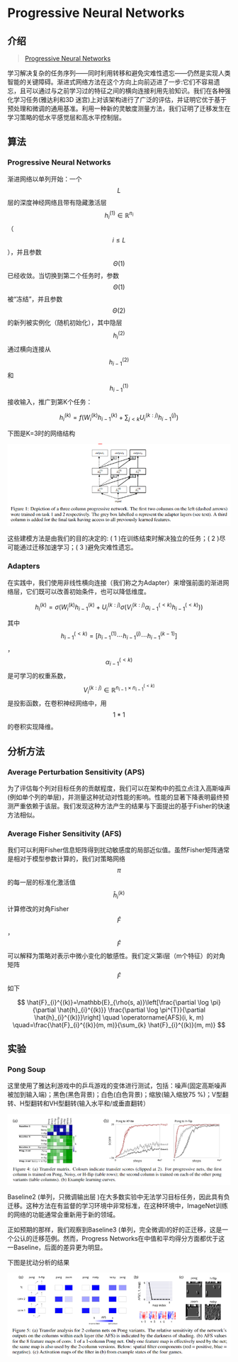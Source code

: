 # Progressive  Neural Networks

## 介绍

> [Progressive Neural Networks](https://arxiv.org/pdf/1606.04671.pdf)

学习解决复杂的任务序列——同时利用转移和避免灾难性遗忘——仍然是实现人类智能的关键障碍。渐进式网络方法在这个方向上向前迈进了一步:它们不容易遗忘，且可以通过与之前学习过的特征之间的横向连接利用先验知识。我们在各种强化学习任务\(雅达利和3D 迷宫\)上对该架构进行了广泛的评估，并证明它优于基于预处理和微调的通用基准。利用一种新的灵敏度测量方法，我们证明了迁移发生在学习策略的低水平感觉层和高水平控制层。

## 算法

### Progressive Neural Networks

渐进网络以单列开始：一个 $$L$$ 层的深度神经网络且带有隐藏激活层 $$h_{i}^{(1)} \in \mathbb{R}^{n_{i}}$$ （ $$i \leq L$$ ），并且参数 $$\Theta(1)$$ 已经收敛。当切换到第二个任务时，参数$$\Theta(1)$$被“冻结”，并且参数$$\Theta(2)$$的新列被实例化（随机初始化），其中隐层 $$h_{i}^{(2)}$$ 通过横向连接从 $$h_{i-1}^{(2)}$$ 和$$h_{i-1}^{(1)}$$接收输入，推广到第K个任务：

$$
h_{i}^{(k)}=f\left(W_{i}^{(k)} h_{i-1}^{(k)}+\sum_{j<k} U_{i}^{(k : j)} h_{i-1}^{(j)}\right)
$$

下图是K=3时的网络结构

![](../../.gitbook/assets/image%20%2841%29.png)

这些建模方法是由我们的目的决定的: \( 1 \)在训练结束时解决独立的任务；\( 2 \)尽可能通过迁移加速学习；\( 3 \)避免灾难性遗忘。

### Adapters

在实践中，我们使用非线性横向连接（我们称之为Adapter）来增强前面的渐进网络层，它们既可以改善初始条件，也可以降低维度。

$$
h_{i}^{(k)}=\sigma\left(W_{i}^{(k)} h_{i-1}^{(k)}+U_{i}^{(k : j)} \sigma\left(V_{i}^{(k : j)} \alpha_{i-1}^{(<k)} h_{i-1}^{(<k)}\right)\right)
$$

其中 $$h_{i-1}^{(<k)}=\left[h_{i-1}^{(1)} \cdots h_{i-1}^{(j)} \cdots h_{i-1}^{(k-1)}\right]$$ ， $$\alpha_{i-1}^{(<k)}$$ 是可学习的权重系数，$$V_{i}^{(k : j)} \in \mathbb{R}^{n_{i-1} \times n_{i-1}^{(<k)}}$$ 是投影函数，在卷积神经网络中，用 $$1*1$$ 的卷积实现降维。

## 分析方法

### Average Perturbation Sensitivity \(APS\)

为了评估每个列对目标任务的贡献程度，我们可以在架构中的孤立点注入高斯噪声\(例如单个列的单层\)，并测量这种扰动对性能的影响。性能的显著下降表明最终预测严重依赖于该层。我们发现这种方法产生的结果与下面提出的基于Fisher的快速方法相似。

### Average Fisher Sensitivity \(AFS\)

我们可以利用Fisher信息矩阵得到扰动敏感度的局部近似值。虽然Fisher矩阵通常是相对于模型参数计算的，我们对策略网络 $$\pi$$ 的每一层的标准化激活值 $$\hat{h}_{i}^{(k)}$$ 计算修改的对角Fisher $$\hat{F}$$ ，$$\hat{F}$$ 可以解释为策略对表示中微小变化的敏感性。我们定义第i层（m个特征）的对角矩阵 $$\hat{F}$$ 如下

$$
\hat{F}_{i}^{(k)}=\mathbb{E}_{\rho(s, a)}\left[\frac{\partial \log \pi}{\partial \hat{h}_{i}^{(k)}} \frac{\partial \log \pi^{T}}{\partial \hat{h}_{i}^{(k)}}\right] \quad \operatorname{AFS}(i, k, m) \quad=\frac{\hat{F}_{i}^{(k)}(m, m)}{\sum_{k} \hat{F}_{i}^{(k)}(m, m)}
$$

## 实验

### Pong Soup

这里使用了雅达利游戏中的乒乓游戏的变体进行测试，包括：噪声\(固定高斯噪声被加到输入端\)；黑色\(黑色背景\)；白色\(白色背景\)；缩放\(输入缩放75 %\)；V型翻转、H型翻转和VH型翻转\(输入水平和/或垂直翻转）

![](../../.gitbook/assets/image%20%2832%29.png)

Baseline2 \(单列，只微调输出层 \)在大多数实验中无法学习目标任务，因此具有负迁移。这种方法在有监督的学习环境中非常标准，在这种环境中，ImageNet训练的网络的功能通常会重新用于新的领域。

正如预期的那样，我们观察到Baseline3 \(单列，完全微调\)的好的正迁移，这是一个公认的迁移范例。然而，Progress Networks在中值和平均得分方面都优于这一Baseline，后面的差异更为明显。

下图是扰动分析的结果

![](../../.gitbook/assets/image%20%2850%29.png)

